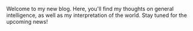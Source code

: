 Welcome to my new blog. Here, you'll find my thoughts on general intelligence, as well as my interpretation of the world. Stay tuned for the upcoming news!
